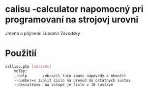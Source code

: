 # calisu -calculator napomocný pri programovaní na strojovj urovni
Jméno a příjmení: Ľubomír Závodský
# Použitií
```sh
callisu.php [options]
    Volby:
    --help       zobrazit tuto zpávu nápovedy a ukončit
    --number=x zvolit číslo na prevod do ostatnych sustav  
    --desiatkova  na vstupe je čislo v 10 sustave 
```
